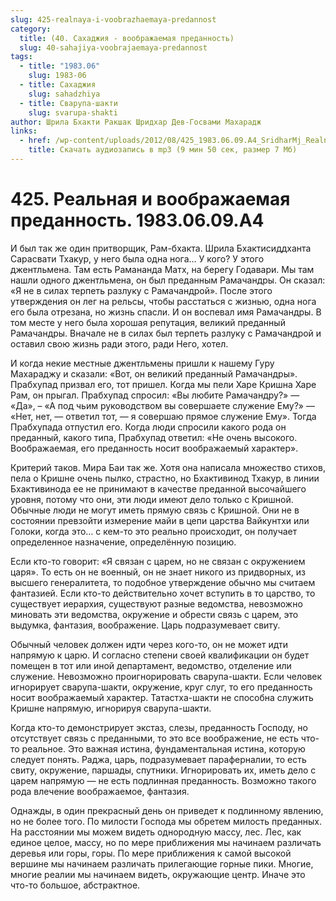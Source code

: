 ```yaml
---
slug: 425-realnaya-i-voobrazhaemaya-predannost
category:
  title: (40. Сахаджия - воображаемая преданность)
  slug: 40-sahajiya-voobrajaemaya-predannost
tags:
  - title: "1983.06"
    slug: 1983-06
  - title: Сахаджия
    slug: sahadzhiya
  - title: Сварупа-шакти
    slug: svarupa-shakti
author: Шрила Бхакти Ракшак Шридхар Дев-Госвами Махарадж
links:
  - href: /wp-content/uploads/2012/08/425_1983.06.09.A4_SridharMj_Realnaya_i_voobrajaemaya_Predannost.mp3
    title: Скачать аудиозапись в mp3 (9 мин 50 сек, размер 7 Мб)
---
```


# 425. Реальная и воображаемая преданность. 1983.06.09.A4

И был так же один притворщик, Рам-бхакта. Шрила Бхактисиддханта Сарасвати Тхакур, у него была одна нога… У кого? У этого джентльмена. Там есть Рамананда Матх, на берегу Годавари. Мы там нашли одного джентльмена, он был преданным Рамачандры. Он сказал: «Я не в силах терпеть разлуку с Рамачандрой». После этого утверждения он лег на рельсы, чтобы расстаться с жизнью, одна нога его была отрезана, но жизнь спасли. И он воспевал имя Рамачандры. В том месте у него была хорошая репутация, великий преданный Рамачандры. Вначале не в силах был терпеть разлуку с Рамачандрой и оставил свою жизнь ради этого, ради Него, хотел.

И когда некие местные джентльмены пришли к нашему Гуру Махараджу и сказали: «Вот, он великий преданный Рамачандры». Прабхупад призвал его, тот пришел. Когда мы пели Харе Кришна Харе Рам, он прыгал. Прабхупад спросил: «Вы любите Рамачандру?» — «Да», – «А под чьим руководством вы совершаете служение Ему?» — «Нет, нет, — ответил тот, — я совершаю прямое служение Ему». Тогда Прабхупада отпустил его. Когда люди спросили какого рода он преданный, какого типа, Прабхупад ответил: «Не очень высокого. Воображаемая, его преданность носит воображаемый характер».

Критерий таков. Мира Баи так же. Хотя она написала множество стихов, пела о Кришне очень пылко, страстно, но Бхактивинод Тхакур, в линии Бхактивинода ее не принимают в качестве преданной высочайшего уровня, потому что они, эти люди имеют дело только с Кришной. Обычные люди не могут иметь прямую связь с Кришной. Они не в состоянии превзойти измерение майи в цепи царства Вайкунтхи или Голоки, когда это… с кем-то это реально происходит, он получает определенное назначение, определённую позицию.

Если кто-то говорит: «Я связан с царем, но не связан с окружением царя». То есть он не военный, он не знает никого из придворных, из высшего генералитета, то подобное утверждение обычно мы считаем фантазией. Если кто-то действительно хочет вступить в то царство, то существует иерархия, существуют разные ведомства, невозможно миновать эти ведомства, окружение и обрести связь с царем, это выдумка, фантазия, воображение. Царь подразумевает свиту.

Обычный человек должен идти через кого-то, он не может идти напрямую к царю. И согласно степени своей квалификации он будет помещен в тот или иной департамент, ведомство, отделение или служение. Невозможно проигнорировать сварупа-шакти. Если человек игнорирует сварупа-шакти, окружение, круг слуг, то его преданность носит воображаемый характер. Татастха-шакти не способна служить Кришне напрямую, игнорируя сварупа-шакти.

Когда кто-то демонстрирует экстаз, слезы, преданность Господу, но отсутствует связь с преданными, то это все воображение, не есть что-то реальное. Это важная истина, фундаментальная истина, которую следует понять. Раджа, царь, подразумевает параферналии, то есть свиту, окружение, паршады, спутники. Игнорировать их, иметь дело с царем напрямую — не есть подлинная преданность. Возможно такого рода влечение воображаемое, фантазия.

Однажды, в один прекрасный день он приведет к подлинному явлению, но не более того. По милости Господа мы обретем милость преданных. На расстоянии мы можем видеть однородную массу, лес. Лес, как единое целое, массу, но по мере приближения мы начинаем различать деревья или горы, горы. По мере приближения к самой высокой вершине мы начинаем различать прилегающие горные пики. Многие, многие реалии мы начинаем видеть, окружающие центр. Иначе это что-то большое, абстрактное.

